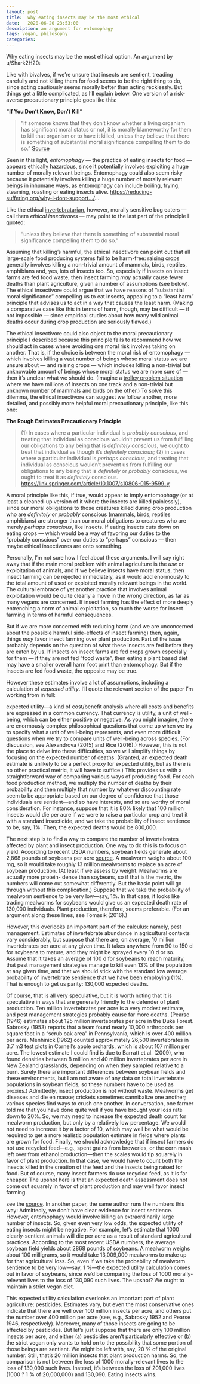 ```yaml
---
layout: post
title:  why eating insects may be the most ethical
date:   2020-06-20 23:53:00
description: an argument for entomophagy
tags: vegan, philosophy
categories: 
---
```

Why eating insects may be the most ethical option. An argument by u/Shark2H20:

Like with bivalves, if we’re unsure that insects are sentient, treading carefully and not killing them for food seems to be the right thing to do, since acting cautiously seems morally better than acting recklessly. But things get a little complicated, as I’ll explain below.
One version of a risk-averse precautionary principle goes like this:

**"If You Don’t Know, Don’t Kill”**

>”If someone knows that they don’t know whether a living organism has significant moral status or not, it is morally blameworthy for them to kill that organism or to have it killed, unless they believe that there is something of substantial moral significance compelling them to do so.” [Source](https://papers.ssrn.com/sol3/papers.cfm?abstract_id=1652938)

Seen in this light, *entomophagy* — the practice of eating insects for food — appears ethically hazardous, since it potentially involves exploiting a huge number of morally relevant beings. Entomophagy could also seem risky because it potentially involves killing a huge number of morally relevant beings in inhumane ways, as entomophagy can include boiling, frying, steaming, roasting or eating insects alive. https://reducing-suffering.org/why-i-dont-support.../...

Like the ethical [invertebratarian](https://reddit.com/.../comments/gmcskp/oysters_again/fr4f9jx), however, morally sensitive bug eaters — call them *ethical insectivores* — may point to the last part of the principle I quoted: 
>“unless they believe that there is something of substantial moral significance compelling them to do so.”

Assuming that killing’s harmful, the ethical insectivore can point out that all large-scale food producing systems fail to be harm-free: raising crops generally involves killing a non-trivial amount of mammals, birds, reptiles, amphibians and, yes, lots of insects too. So, especially if insects on insect farms are fed food waste, then insect farming *may* actually cause fewer deaths than plant agriculture, given a number of assumptions (see below). The ethical insectivore could argue that we have reasons of “substantial moral significance” compelling us to eat insects, appealing to a “least harm” principle that advises us to act in a way that causes the least harm. (Making a comparative case like this in terms of harm, though, may be difficult — if not impossible — since empirical studies about how many wild animal deaths occur during crop production are seriously flawed.)

The ethical insectivore could also object to the moral precautionary principle I described because this principle fails to recommend how we should act in cases where avoiding one moral risk involves taking on another. That is, if the choice is between the moral risk of entomophagy — which involves killing a vast number of beings whose moral status we are unsure about — and raising crops — which includes killing a non-trivial but unknowable amount of beings whose moral status we are more sure of — then it’s unclear what we should do. (Imagine a [trolley problem situation](https://en.m.wikipedia.org/wiki/Trolley_problem) where we have millions of insects on one track and a non-trivial but unknown number of mammals and birds on the other.)
To solve this dilemma, the ethical insectivore can suggest we follow another, more detailed, and possibly more helpful moral precautionary principle, like this one:

**The Rough Estimates Precautionary Principle**

>(1) In cases where a particular individual is *probably conscious*, and treating that individual as conscious wouldn’t prevent us from fulfilling our obligations to any being that is *definitely conscious*, we ought to treat that individual as though it’s *definitely conscious*; (2) in cases where a particular individual is *perhaps conscious*, and treating that individual as conscious wouldn’t prevent us from fulfilling our obligations to any being that is *definitely* or *probably* conscious, we ought to treat it as *definitely* conscious. https://link.springer.com/article/10.1007/s10806-015-9599-y

A moral principle like this, if true,  would appear to imply entomophagy (or at least a cleaned-up version of it where the insects are killed painlessly), since our moral obligations to those creatures killed during crop production who are *definitely* or *probably* conscious (mammals, birds, reptiles amphibians) are stronger than our moral obligations to creatures who are merely *perhaps conscious*, like insects. If eating insects cuts down on eating crops — which would be a way of favoring our duties to the “probably conscious” over our duties to “perhaps” conscious — then maybe ethical insectivores are onto something.

Personally, I’m not sure how I feel about these arguments. I will say right away that if the main moral problem with animal agriculture is the *use* or exploitation of animals, and if we believe insects have moral status, then insect farming can be rejected immediately, as it would add enormously to the total amount of used or exploited morally relevant beings in the world. The cultural embrace of yet another practice that involves animal exploitation would be quite clearly a move in the wrong direction, as far as many vegans are concerned. If insect farming has the effect of more deeply entrenching a norm of animal exploitation, so much the worse for insect farming in terms of harmful consequences.

But if we are more concerned with reducing harm (and we are unconcerned about the possible  harmful side-effects of insect farming) then, again, things *may* favor insect farming over plant production. Part of the issue probably depends on the question of what these insects are fed before they are eaten by us. If insects on insect farms are fed crops grown especially for them — if they are not fed “food waste”, then eating a plant based diet may have a smaller overall harm foot print than entomophagy. But if the insects are fed food waste, the opposite may be true. 

However these estimates involve a lot of assumptions, including a calculation of *expected utility*. I’ll quote the relevant section of the paper I’m working from in full:

expected utility—a kind of cost/benefit analysis where all costs and benefits are expressed in a common currency. That currency is utility, a unit of well-being, which can be either positive or negative. As you might imagine, there are enormously complex philosophical questions that come up when we try to specify what a unit of well-being represents, and even more difficult questions when we try to compare units of well-being across species. (For discussion, see Alexandrova (2015) and Rice (2016).) However, this is not the place to delve into these difficulties, so we will simplify things by focusing on the expected number of deaths. (Granted, an expected death estimate is unlikely to be a perfect proxy for expected utility, but as there is no other practical metric, it will have to suffice.) This provides us with a straightforward way of comparing various ways of producing food. For each food production method, we multiply the number of deaths by their probability and then multiply that number by whatever discounting rate seem to be appropriate based on our degree of confidence that those individuals are sentient—and so have interests, and so are worthy of moral consideration. For instance, suppose that it is 80% likely that 100 million insects would die per acre if we were to raise a particular crop and treat it with a standard insecticide, and we take the probability of insect sentience to be, say, 1%. Then, the expected deaths would be 800,000.

The next step is to find a way to compare the number of invertebrates affected by plant and insect production. One way to do this is to focus on yield. According to recent USDA numbers, soybean fields generate about 2,868 pounds of soybeans per acre [source](http://www.usda.gov/nass/PUBS/TODAYRPT/cropan15.pdf). A mealworm weighs about 100 mg, so it would take roughly 13 million mealworms to replace an acre of soybean production. (At least if we assess by weight. Mealworms are actually more protein- dense than soybeans, so if that is the metric, the numbers will come out somewhat differently. But the basic point will go through without this complication.) Suppose that we take the probability of mealworm sentience to be very low—say, 1%. In that case, it looks like trading mealworms for soybeans would give us an expected death rate of 130,000 individuals. Plant production, therefore, seems preferable. (For an argument along these lines, see Tomasik (2016).) 

However, this overlooks an important part of the calculus: namely, pest management. Estimates of invertebrate abundance in agricultural contexts vary considerably, but suppose that there are, on average, 10 million invertebrates per acre at any given time. It takes anywhere from 90 to 150 d for soybeans to mature, and they might be sprayed every 10 d or so. Assume that it takes an average of 100 d for soybeans to reach maturity, that pest management strategies manage to kill even 13% of the population at any given time, and that we should stick with the standard low average probability of invertebrate sentience that we have been employing (1%). That is enough to get us parity: 130,000 expected deaths. 

Of course, that is all very speculative, but it is worth noting that it is speculative in ways that are generally friendly to the defender of plant production. Ten million invertebrates per acre is a very modest estimate, and pest management strategies probably cause far more deaths. (Pearse (1946) estimates about 125 million invertebrates per acre in the Duke Forest. Sabrosky (1953) reports that a team found nearly 10,000 arthropods per square foot in a “scrub oak area” in Pennsylvania, which is over 400 million per acre. Menhinick (1962) counted approximately 26,500 invertebrates in 3.7 m3 test plots in Cornell’s apple orchards, which is about 107 million per acre. The lowest estimate I could find is due to Barratt et al. (2009), who found densities between 8 million and 40 million invertebrates per acre in New Zealand grasslands, depending on when they sampled relative to a burn. Surely there are important differences between soybean fields and these environments, but I am not aware of any data on total invertebrate populations in soybean fields, so these numbers have to be used as proxies.) Admittedly, insect production is not without waste. Mealworms get diseases and die en masse; crickets sometimes cannibalize one another; various species find ways to crush one another. In conversation, one farmer told me that you have done quite well if you have brought your loss rate down to 20%. So, we may need to increase the expected death count for mealworm production, but only by a relatively low percentage. We would not need to increase it by a factor of 10, which may well be what would be required to get a more realistic population estimate in fields where plants are grown for food. Finally, we should acknowledge that if insect farmers do not use recycled feed—e.g., spent grains from breweries, or the corn mash left over from ethanol production—then the scales would tip squarely in favor of plant production. In that case, we would have to count both the insects killed in the creation of the feed and the insects being raised for food. But of course, many insect farmers do use recycled feed, as it is far cheaper. The upshot here is that an expected death assessment does not come out squarely in favor of plant production and may well favor insect farming.

see the [source](https://academic.oup.com/.../article.../112/6/511/5567234...). 
In another paper, the same author runs the numbers this way: 
Admittedly, we don’t have clear evidence for insect sentience. However, entomophagy would involve killing an extraordinarily large number of insects. So, given even very low odds, the expected utility of eating insects might be negative. For example, let’s estimate that 1000 clearly-sentient animals will die per acre as a result of standard agricultural practices. According to the most recent USDA numbers, the average soybean field yields about 2868 pounds of soybeans. A mealworm weighs about 100 milligrams, so it would take 13,009,000 mealworms to make up for that agricultural loss. So, even if we take the probability of mealworm sentience to be very low—say, 1 %—the expected utility calculation comes out in favor of soybeans, since we’d be comparing the loss of 1000 morally-relevant lives to the loss of 130,090 such lives. The upshot? We ought to maintain a strict vegan diet.

This expected utility calculation overlooks an important part of plant agriculture: pesticides. Estimates vary, but even the most conservative ones indicate that there are well over 100 million insects per acre, and others put the number over 400 million per acre (see, e.g., Sabrosky 1952 and Pearse 1946, respectively). Moreover, many of those insects are going to be affected by pesticides. But let’s just suppose that there are only 100 million insects per acre, and either (a) pesticides aren’t particularly effective or (b) the strict vegan only wants to hold on to the possibility that some portion of those beings are sentient. We might be left with, say, 20 % of the original number. Still, that’s 20 million insects that plant production harms. So, the comparison is not between the loss of 1000 morally-relevant lives to the loss of 130,090 such lives. Instead, it’s between the loss of 201,000 lives (1000 ? 1 % of 20,000,000) and 130,090. Eating insects wins.
